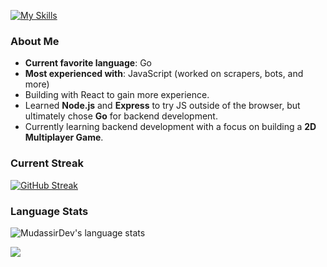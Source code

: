 [![My Skills](https://skillicons.dev/icons?i=go,git,py,js,html,css,neovim,linux,npm,firebase,react,sqlite)](https://skillicons.dev)

### About Me
- **Current favorite language**: Go
- **Most experienced with**: JavaScript (worked on scrapers, bots, and more)
- Building with React to gain more experience.
- Learned **Node.js** and **Express** to try JS outside of the browser, but ultimately chose **Go** for backend development.
- Currently learning backend development with a focus on building a **2D Multiplayer Game**.

### Current Streak
[![GitHub Streak](https://nirzak-streak-stats.vercel.app?user=MudassirDev&theme=highcontrast)](https://git.io/streak-stats)

### Language Stats
![MudassirDev's language stats](https://github-readme-stats.vercel.app/api/top-langs/?username=mudassirdev&layout=compact&theme=synthwave&langs_count=20)

<p align="left">
	<img src="https://raw.githubusercontent.com/catppuccin/catppuccin/main/assets/footers/gray0_ctp_on_line.svg?sanitize=true" />
</p>
